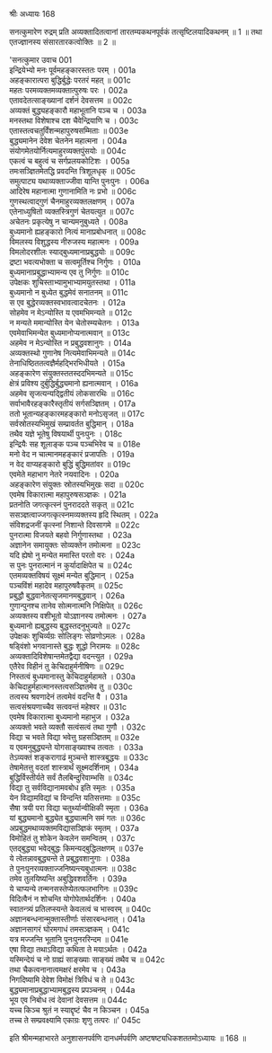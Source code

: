 श्रीः
अध्यायः 168

सनत्कुमारेण रुद्रम् प्रति अव्यक्तादितत्वानां तारतम्यकथनपूर्वकं तत्सृष्टिलयादिकथनम् ॥ 1 ॥ तथा एतज्ज्ञानस्य संसारतारकत्वोक्तिः ॥ 2 ॥

\'सनत्कुमार उवाच 	001  
इन्द्रियेभ्यो मनः पूर्वमहङ्कारस्ततः परम् ।	001a  
अहङ्कारात्परा बुद्धिर्बुद्धेः परतरं महत् ॥	001c  
महतः परमव्यक्तमव्यक्तात्पुरुषः परः ।	002a  
एतावदेतत्साङ्ख्यानां दर्शनं देवसत्तम ॥	002c  
अव्यक्तं बुद्ध्यहङ्कारौ महाभूतानि पञ्च च ।	003a  
मनस्तथा विशेषाश्च दश चैवेन्द्रियाणि च ।	003c  
एतास्तत्वचतुर्विंशन्महापुरुषसम्मिताः ॥	003e  
बुद्ध्यमानेन देवेश चेतनेन महात्मना ।	004a  
संयोगमेतयोर्नित्यमाहुरव्यक्तपुंसयोः ॥	004c  
एकत्वं च बहुत्वं च सर्गप्रलयकोटिशः ।	005a  
तमःसञ्ज्ञितमेतद्धि प्रवदन्ति त्रिशूलधृक् ॥	005c  
समुत्पाट्य यथाव्यक्ताज्जीवा यान्ति पुनःपुनः ।	006a  
आदिरेष महानात्मा गुणानामिति नः प्रभो ॥	006c  
गुणस्थत्वाद्गुणं चैनमाहुरव्यक्तलक्षणम् ।	007a  
एतेनाध्युषितो व्यक्तस्त्रिगुणं चेतयत्युत ॥	007c  
अचेतनः प्रकृत्येषु न चान्यमनुबुध्यते ।	008a  
बुध्यमानो ह्यहङ्कारो नित्यं मानाप्रबोधनात् ॥	008c  
विमलस्य विशुद्धस्य नीरुजस्य महात्मनः ।	009a  
विमलोदरशीलः स्याद्बुध्यमानाप्रबुद्धयोः ॥	009c  
द्रष्टा भवत्यभोक्ता च सत्वमूर्तिश्च निर्गुणः ।	010a  
बुध्यमानाप्रबुद्धाभ्यामन्य एव तु निर्गुणः ॥	010c  
उपेक्षकः शुचिस्ताभ्यामुभाभ्यामयुतस्तथा ।	011a  
बुध्यमानो न बुध्येत बुद्धमेवं सनातनम् ॥	011c  
स एव बुद्धेरव्यक्तस्वभावत्वादचेतनः ।	012a  
सोहमेव न मेऽन्योस्ति य एवमभिमन्यते ॥	012c  
न मन्यते ममान्योस्ति येन चेतोस्म्यचेतनः ।	013a  
एवमेवाभिमन्येत बुध्यमानोप्यनात्मवान् ॥	013c  
अहमेव न मेऽन्योस्ति न प्रबुद्धवशानुगः ।	014a  
अव्यक्तस्थो गुणानेष नित्यमेवाभिमन्यते ॥	014c  
तेनाधिष्ठिततत्वज्ञैर्महद्भिरभिधीयते ।	015a  
अहङ्कारेण संयुक्तस्ततस्ददभिमन्यते ॥	015c  
क्षेत्रं प्रविश्य दुर्बुद्धिर्बुद्ध्यमानो ह्यनात्मवान् ।	016a  
अहमेव सृजत्यन्यद्द्वितीयं लोकसारथिः ॥	016c  
सर्वाभावैरहङ्कारैस्तृतीयं सर्गसञ्ज्ञितम् ।	017a  
ततो भूतान्यहङ्कारमहङ्कारो मनोऽसृजत् ॥	017c  
सर्वस्रोतस्यभिमुखं सम्प्रावर्तत बुद्धिमान् ।	018a  
तथैव यज्ञे भूतेषु विषयार्थी पुनःपुनः ।	018c  
इन्द्रियैः सह शूलाङ्क पञ्च पञ्चभिरेव च ॥	018e  
मनो वेद न चात्मानमहङ्कारं प्रजापतिः ।	019a  
न वेद वाप्यहङ्कारो बुद्धिं बुद्धिमतांवर ॥	019c  
एवमेते महाभाग नेतरे नयवादिनः ।	020a  
अहङ्कारेण संयुक्तः स्रोतस्यभिमुखः सदा ॥	020c  
एवमेष विकारात्मा महापुरुषसञ्ज्ञकः ।	021a  
प्रतनोति जगत्कृत्स्नं पुनराददते सकृत् ॥	021c  
ससञ्ज्ञत्वाज्जगत्कृत्स्नमव्यक्तस्य हृदि स्थितम् ।	022a  
संविशद्रजनीं कृत्स्नां निशान्ते दिवसागमे ॥	022c  
पुनरात्मा विजयते बहवो निर्गुणास्तथा ।	023a  
अज्ञानेन समायुक्तः सोव्यक्तेन तमोत्मना ॥	023c  
यदि ह्येषो नु मन्येत ममास्ति परतो वरः ।	024a  
स पुनः पुनरात्मानं न कुर्यादाक्षिपेत च ॥	024c  
एतमव्यक्तविषयं सूक्ष्मं मन्येत बुद्धिमान् ।	025a  
पञ्चविंशं महादेव महापुरुषवैकृतम् ॥	025c  
प्रबुद्धौ बुद्धवानेतत्सृजमानमबुद्धवान् ।	026a  
गुणान्पुनश्च तानेव सोत्मनात्मनि निक्षिपेत् ॥	026c  
अव्यक्तस्य वशीभूतो योऽज्ञानस्य तमोत्मनः ।	027a  
बुध्यमानो ह्यबुद्धस्य बुद्धस्तदनुभुज्यते ॥	027c  
उपेक्षकः शुचिर्व्यग्रः सोलिङ्गः सोव्रणोऽमलः ।	028a  
षड्विंशो भगवानास्ते बुद्धः शुद्धो निरामयः ॥	028c  
अव्यक्तादिविशेषान्तमेतद्वैद्या वदन्त्युत ।	029a  
एतैरेव विहीनं तु केचिदाहुर्मनीषिणः ॥	029c  
निस्तत्वं बुध्यमानास्तु केचिदाहुर्महामते ।	030a  
केचिदाहुर्महात्मानस्तत्वसञ्ज्ञितमेव तु ॥	030c  
तत्वस्य श्रवणादेनं तत्वमेवं वदन्ति वै ।	031a  
सत्वसंश्रयणाच्चैव सत्ववन्तं महेश्वर ॥	031c  
एवमेष विकारात्मा बुध्यमानो महाभुज ।	032a  
अव्यक्तो भवते व्यक्तौ सत्वंसत्वं तथा गुणौ ।	032c  
विद्या च भवते विद्या भवेत्तु ग्रहसञ्ज्ञितम् ॥	032e  
य एवमनुबुद्ध्यन्ते योगसाङ्ख्याश्च तत्वतः ।	033a  
तेऽव्यक्तं शङ्करागाढं मुञ्चन्ते शास्त्रबुद्धयः ॥	033c  
तेषामेतत्तु वदतां शास्त्रार्थं सूक्ष्मदर्शिनाम् ।	034a  
बुद्धिर्विस्तीर्यते सर्वं तैलबिन्दुरिवाम्भसि ॥	034c  
विद्या तु सर्वविद्यानामवबोध इति स्मृतः ।	035a  
येन विद्यामविद्यां च विन्दन्ति यतिसत्तमाः ॥	035c  
सैषा त्रयी परा विद्या चतुर्थ्यान्वीक्षिकी स्मृता ।	036a  
यां बुद्ध्यमानो बुद्ध्येत बुद्ध्यात्मनि समं गतः ॥	036c  
अप्रबुद्धमथाव्यक्तमविद्यासञ्ज्ञिकं स्मृतम् ।	037a  
विमोहितं तु शोकेन केवलेन समन्वितम् ।	037c  
एतद्बुद्ध्या भवेद्बुद्धः किमन्यद्बुद्धिलक्षणम् ॥	037e  
ये त्वेतन्नावबुद्ध्यन्ते ते प्रबुद्धवशानुगाः ।	038a  
ते पुनःपुनरव्यक्ताज्जनिष्यन्त्यबुधात्मनः ॥	038c  
तमेव तुलयिष्यन्ति अबुद्धिवशवर्तिनः ।	039a  
ये चाप्यन्ये तन्मनसस्तेप्येतत्फलभागिनः ॥	039c  
विदित्वैनं न शोचन्ति योगोपेतार्थदर्शिनः ।	040a  
स्वातन्त्र्यं प्रतिलप्स्यन्ते केवलत्वं च भास्वरम् ॥	040c  
अज्ञानबन्धनान्मुक्तास्तीर्णाः संसारबन्धनात् ।	041a  
अज्ञानसागरं घोरमगाधं तमसञ्ज्ञकम् ।	041c  
यत्र मज्जन्ति भूतानि पुनःपुनररिन्दम ॥	041e  
एषा विद्या तथाऽविद्या कथिता ते मयाऽर्थतः ।	042a  
यस्मिन्देयं च नो ग्राह्यं साङ्ख्याः साङ्ख्यं तथैव च ॥	042c  
तथा चैकत्वनानात्वमक्षरं क्षरमेव च ।	043a  
निगदिष्यामि देवेश विमोक्षं त्रिविधं च ते ॥	043c  
बुद्ध्यमानाप्रबुद्धाभ्यामबुद्धस्य प्रपञ्चनम् ।	044a  
भूय एव निबोध त्वं देवानां देवसत्तम ॥	044c  
यच्च किञ्च श्रुतं न स्याद्दृष्टं चैव न किञ्चन ।	045a  
तच्च ते सम्प्रवक्ष्यामि एकाग्रः शृणु तत्परः ॥\' 	045c  

इति श्रीमन्महाभारते अनुशासनपर्वणि दानधर्मपर्वणि अष्टषष्ट्यधिकशततमोऽध्यायः ॥ 168 ॥
